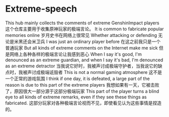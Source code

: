 # Extreme-speech
This hub mainly collects the comments of extreme GenshinImpact players
这个仓库主要用于收集原神玩家的极端言论。
It is common to fabricate popular memories online
岁月史书在网络上很常见
Whether attacking or defending
无论是米黑还会米卫兵
I was just an ordinary player before
在这之前我只是一个普通玩家
But all kinds of extreme comments on the Internet make me sick
但是网络上各种各样的极端言论让我感到恶心
When I say it's good, I'm denounced as an extreme guardian, and when I say it's bad, I'm denounced as an extreme detractor
当我说它好时，我被声讨成极端守护者，当我说它的缺点时，我被声讨成极端诋毁者
This is not a normal gaming atmosphere
这不是一个正常的游戏氛围
I think if one day, it is defeated, a large part of the reason is due to this part of the extreme players
我想如果有一天，它被击败了，原因很大一部分源于这部分极端玩家
This part of the player turns a blind eye to all kinds of extreme remarks, even if they see these things as fabricated.
这部分玩家对各种极端言论视而不见，即使看见认为这些事情是捏造的。
